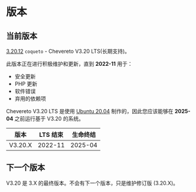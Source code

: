 # 版本

## 当前版本

[3.20.12](https://releases.chevereto.com/3.X/3.20/3.20.12.html) `coqueto` - Chevereto V3.20 LTS(长期支持)。

此版本正在进行积极维护和更新，直到 **2022-11** 用于：

* 安全更新
* PHP 更新
* 软件错误
* 弃用的依赖项

Chevereto V3.20 LTS 是使用 [Ubuntu 20.04](https://wiki.ubuntu.com/Releases) 制作的，因此您应该能够在 **2025-04** 之前运行基于 V3.20 的系统。

|版本 | LTS 结束 |生命终结 |
| ------- | ---------- | ----------- |
| V3.20.X | 2022-11 | 2025-04 |

## 下一个版本

V3.20 是 3.X 的最终版本。不会有下一个版本，只是维护修订版 (3.20.X)。
